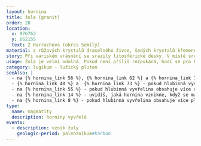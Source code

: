 ```yaml
---
layout: hornina
title: žula (granit)
order: 20
location:
  x: 976763
  y: 662155
  text: Z Harrachova (okres Semily)
material: z růžových krystalů draselného živce, šedých krystalů křemene a černých krystalů biotitu
story: Při variském vrásnění se srazily litosférické desky. V místě srážky vyrostly vysoké hory. Některé části zemské kůry byly zatlačeny do velké hloubky, kde se začaly tavit. V hloubce několika kilometrů pod variským horstvem vznikala velká tělesa žhavého magmatu, která velice pomalu chladla. Při chladnutí v magmatu vyrůstaly krystaly. minerály, které začaly krystalizovat jako první, vytvořily pěkně tvarované krystaly. Jako poslední krystalizoval křemen, který vyplnil zbývající místo. Hotová žula pak musela dlouhé miliony let čekat, až ji odkryje eroze. 
usage: Žula je velmi odolná. Pokud není příliš rozpukaná, hodí se pro kamenickou výrobu. Velké bloky se opatrně oddělují od skalního masivu. Pak se řežou diamantovými pilami na desky, které se brousí, leští nebo pískují. Z desek se dělají dlažby, obklady, náhrobky a jiné výrobky. Štípáním se z žulových bloků vyrábí dlažební kostky, obrubníky a haklíky (kvádry, které se používají pro zdění).
category: lugikum - lužický pluton
seeAlso: |
  - na {% hornina_link 56 %}, {% hornina_link 62 %} a {% hornina_link 74 %}  - uvidíš jiné typy granitu (žuly)
  - {% hornina_link 48 %} a  {% hornina_link 73 %} - pokud hlubinná vyvřelina obsahuje méně křemene než já, není to granit, ale syenit
  - na {% hornina_link 55 %} - pokud hlubinná vyvřelina obsahuje více alkalického živce než já, říká se jí alkalicko-živcový granit
  - na {% hornina_link 14 %} - uvidíš, jaká hornina vznikne, když se magma podobného chemického složení dostane až na zemský povrch.
  - na {% hornina_link 8 %} - pokud hlubinná vyvřelina obsahuje více plagioklasu než já, není to granit, ale granodiorit   
type:
  name: magmatity
  description: horniny vyvřelé
events:
  - description: vznik žuly
    geologic-period: paleozoikum#karbon
---
```


